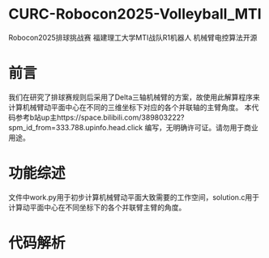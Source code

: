 # CURC-Robocon2025-Volleyball_MTI
  Robocon2025排球挑战赛 福建理工大学MTI战队R1机器人 机械臂电控算法开源

# 前言
  我们在研究了排球赛规则后采用了Delta三轴机械臂的方案，故使用此解算程序来计算机械臂动平面中心在不同的三维坐标下对应的各个并联轴的主臂角度。
  本代码参考b站up主https://space.bilibili.com/389803222?spm_id_from=333.788.upinfo.head.click 编写，无明确许可证。请勿用于商业用途。

# 功能综述
  文件中work.py用于初步计算机械臂动平面大致需要的工作空间，solution.c用于计算动平面中心在不同坐标下的各个并联臂主臂的角度。
  
# 代码解析
